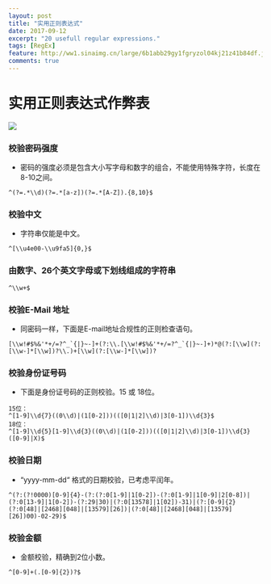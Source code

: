 ```yaml
---
layout: post
title: "实用正则表达式"
date: 2017-09-12
excerpt: "20 usefull regular expressions."
tags: [RegEx]
feature: http://ww1.sinaimg.cn/large/6b1abb29gy1fgryzol04kj21z41b84df.jpg
comments: true
---
```


# 实用正则表达式作弊表

![](http://ww1.sinaimg.cn/large/6b1abb29gy1fjge4on1pyj20zk0sg4i8.jpg)

### 校验密码强度
* 密码的强度必须是包含大小写字母和数字的组合，不能使用特殊字符，长度在8-10之间。
```
^(?=.*\\d)(?=.*[a-z])(?=.*[A-Z]).{8,10}$
```

###  校验中文
* 字符串仅能是中文。

```
^[\\u4e00-\\u9fa5]{0,}$
```

### 由数字、26个英文字母或下划线组成的字符串

```
^\\w+$
```

### 校验E-Mail 地址
* 同密码一样，下面是E-mail地址合规性的正则检查语句。

```
[\\w!#$%&'*+/=?^_`{|}~-]+(?:\\.[\\w!#$%&'*+/=?^_`{|}~-]+)*@(?:[\\w](?:[\\w-]*[\\w])?\\.)+[\\w](?:[\\w-]*[\\w])?
```

### 校验身份证号码
* 下面是身份证号码的正则校验。15 或 18位。

```
15位：
^[1-9]\\d{7}((0\\d)|(1[0-2]))(([0|1|2]\\d)|3[0-1])\\d{3}$
18位：
^[1-9]\\d{5}[1-9]\\d{3}((0\\d)|(1[0-2]))(([0|1|2]\\d)|3[0-1])\\d{3}([0-9]|X)$
```

###  校验日期
* “yyyy-mm-dd“ 格式的日期校验，已考虑平闰年。

```
^(?:(?!0000)[0-9]{4}-(?:(?:0[1-9]|1[0-2])-(?:0[1-9]|1[0-9]|2[0-8])|(?:0[13-9]|1[0-2])-(?:29|30)|(?:0[13578]|1[02])-31)|(?:[0-9]{2}(?:0[48]|[2468][048]|[13579][26])|(?:0[48]|[2468][048]|[13579][26])00)-02-29)$
```

### 校验金额
* 金额校验，精确到2位小数。

```
^[0-9]+(.[0-9]{2})?$
```
